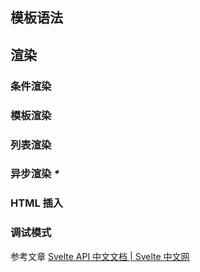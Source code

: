 


## 模板语法
## 渲染

### 条件渲染

### 模板渲染

### 列表渲染

### 异步渲染 *\**

### HTML 插入

### 调试模式



参考文章
[Svelte API 中文文档 | Svelte 中文网](https://www.svelte.cn/docs)
